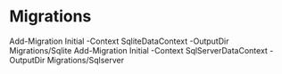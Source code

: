 # Migrations
Add-Migration Initial -Context SqliteDataContext -OutputDir Migrations/Sqlite
Add-Migration Initial -Context SqlServerDataContext -OutputDir Migrations/Sqlserver
